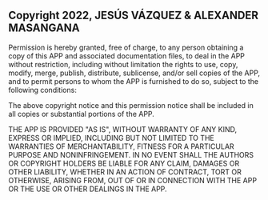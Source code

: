 ## Copyright 2022, JESÚS VÁZQUEZ & ALEXANDER MASANGANA

Permission is hereby granted, free of charge, to any person obtaining a copy of this APP and associated documentation files, to deal in the APP without restriction, including without limitation the rights to use, copy, modify, merge, publish, distribute, sublicense, and/or sell copies of the APP, and to permit persons to whom the APP is furnished to do so, subject to the following conditions:

The above copyright notice and this permission notice shall be included in all copies or substantial portions of the APP.

THE APP IS PROVIDED "AS IS", WITHOUT WARRANTY OF ANY KIND, EXPRESS OR IMPLIED, INCLUDING BUT NOT LIMITED TO THE WARRANTIES OF MERCHANTABILITY, FITNESS FOR A PARTICULAR PURPOSE AND NONINFRINGEMENT. IN NO EVENT SHALL THE AUTHORS OR COPYRIGHT HOLDERS BE LIABLE FOR ANY CLAIM, DAMAGES OR OTHER LIABILITY, WHETHER IN AN ACTION OF CONTRACT, TORT OR OTHERWISE, ARISING FROM, OUT OF OR IN CONNECTION WITH THE APP OR THE USE OR OTHER DEALINGS IN THE APP.

